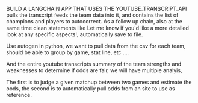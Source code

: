 BUILD A LANGCHAIN APP THAT USES THE YOUTUBE_TRANSCRIPT_API pulls the transcript feeds the team data into it, and contains the list of champions and players to autocorrect. As a follow up chain, also at the same time clean statements like Let me know if you'd like a more detailed look at any specific aspects!, automatically save to file.

Use autogen in python, we want to pull data from the csv for each team, should be able to group by game, stat line, etc ....

And the entire youtube transcripts summary of the team strengths and weaknesses to determine if odds are fair, we will have multiple analyis,

The first is to judge a given matchup between two games and estimate the oods, the second is to automatically pull odds from an site to use as reference.

